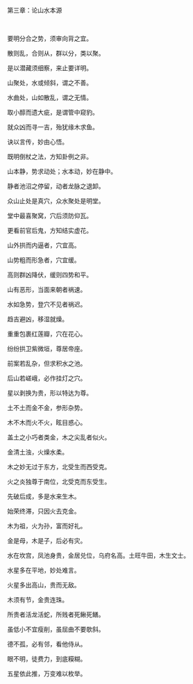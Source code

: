 第三章：论山水本源

 

要明分合之势，须审向背之宜。

散则乱，合则从，群以分，类以聚。

是以潜藏须细察，来止要详明。

山聚处，水或倾斜，谓之不善。

水曲处，山如散乱，谓之无情。

取小醇而遗大疵，是谓管中窥豹。

就众凶而寻一吉，殆犹缘木求鱼。

诀以言传，妙由心悟。

既明倒杖之法，方知卦例之非。

山本静，势求动处；水本动，妙在静中。

静者池沼之停留，动者龙脉之退卸。

众山止处是真穴，众水聚处是明堂。

堂中最喜聚窝，穴后须防仰瓦。

更看前官后鬼，方知结实虚花。

山外拱而内逼者，穴宜高。

山势粗而形急者，穴宜缓。

高则群凶降伏，缓则四势和平。

山有恶形，当面来朝者祸速。

水如急势，登穴不见者祸迟。

趋吉避凶，移湿就燥。

重重包裹红莲瓣，穴在花心。

纷纷拱卫紫微垣，尊居帝座。

前案若乱杂，但求积水之池。

后山若嵯峨，必作挂灯之穴。

星以剥换为贵，形以特达为尊。

土不土而金不金，参形杂势。

木不木而火不火，眩目惑心。

盖土之小巧者类金，木之尖乱者似火。

金清土浊，火燥水柔。

木之妙无过于东方，北受生而西受克。

火之炎独尊于南位，北受克而东受生。

先破后成，多是水来生木。

始荣终滞，只因火去克金。

木为祖，火为孙，富而好礼。

金是母，木是子，后必有灾。

水在坎宫，凤池身贵，金居兑位，乌府名高。土旺牛田，木生文士。

水星多在平地，妙处难言。

火星多出高山，贵而无敌。

木须有节，金贵连珠。

所贵者活龙活蛇，所贱者死鳅死鳝。

虽低小不宜瘦削，虽屈曲不要欹斜。

德不孤，必有邻，看他侍从。

眼不明，徒费力，到底糢糊。

五星依此推，万变难以枚举。

